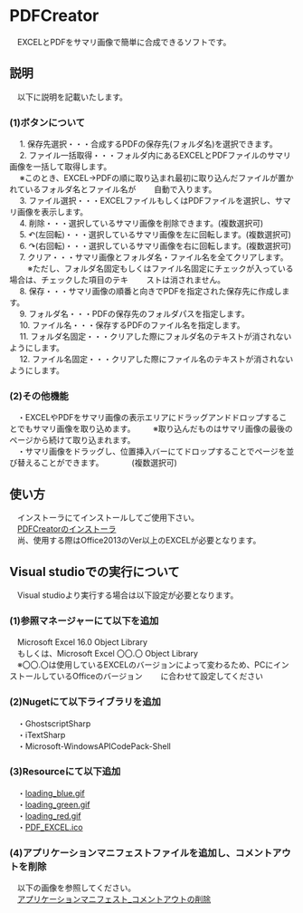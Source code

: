 # PDFCreator
　EXCELとPDFをサマリ画像で簡単に合成できるソフトです。

## 説明
　以下に説明を記載いたします。<br>
### (1)ボタンについて
　 1. 保存先選択・・・合成するPDFの保存先(フォルダ名)を選択できます。<br>
　 2. ファイル一括取得・・・フォルダ内にあるEXCELとPDFファイルのサマリ画像を一括して取得します。<br>
　    ※このとき、EXCEL→PDFの順に取り込まれ最初に取り込んだファイルが置かれているフォルダ名とファイル名が
　　自動で入ります。<br>
　 3. ファイル選択・・・EXCELファイルもしくはPDFファイルを選択し、サマリ画像を表示します。<br>
　 4. 削除・・・選択しているサマリ画像を削除できます。(複数選択可)<br>
　 5. ↶(左回転)・・・選択しているサマリ画像を左に回転します。(複数選択可)<br>
　 6. ↷(右回転)・・・選択しているサマリ画像を右に回転します。(複数選択可)<br>
　 7. クリア・・・サマリ画像とフォルダ名・ファイル名を全てクリアします。<br>
　　  ※ただし、フォルダ名固定もしくはファイル名固定にチェックが入っている場合は、チェックした項目のテキ
　　ストは消されません。<br>
　 8. 保存・・・サマリ画像の順番と向きでPDFを指定された保存先に作成します。<br>
　 9. フォルダ名・・・PDFの保存先のフォルダパスを指定します。<br>
　 10. ファイル名・・・保存するPDFのファイル名を指定します。<br>
　 11. フォルダ名固定・・・クリアした際にフォルダ名のテキストが消されないようにします。<br>
　 12. ファイル名固定・・・クリアした際にファイル名のテキストが消されないようにします。<br>
### (2)その他機能
　・EXCELやPDFをサマリ画像の表示エリアにドラッグアンドドロップすることでもサマリ画像を取り込めます。
　　※取り込んだものはサマリ画像の最後のページから続けて取り込まれます。<br>
　・サマリ画像をドラッグし、位置挿入バーにてドロップすることでページを並び替えることができます。
　　   　(複数選択可)

## 使い方
　インストーラにてインストールしてご使用下さい。<br>
　[PDFCreatorのインストーラ](installer "installer")<br>
　尚、使用する際はOffice2013のVer以上のEXCELが必要となります。

## Visual studioでの実行について
　Visual studioより実行する場合は以下設定が必要となります。
### (1)参照マネージャーにて以下を追加
　Microsoft Excel 16.0 Object Library<br>
　もしくは、Microsoft Excel 〇〇.〇 Object Library<br>
　※〇〇.〇は使用しているEXCELのバージョンによって変わるため、PCにインストールしているOfficeのバージョン
　　に合わせて設定してください<br>
### (2)Nugetにて以下ライブラリを追加
　・GhostscriptSharp<br>
　・iTextSharp<br>
　・Microsoft-WindowsAPICodePack-Shell<br>
### (3)Resourceにて以下追加
　・[loading_blue.gif](Resources/loading_blue.gif "loading_blue.gif")<br>
　・[loading_green.gif](Resources/loading_green.gif "loading_green.gif")<br>
　・[loading_red.gif](Resources/loading_red.gif "loading_red.gif")<br>
　・[PDF_EXCEL.ico](Resources/PDF_EXCEL.ico "PDF_EXCEL.ico")<br>
### (4)アプリケーションマニフェストファイルを追加し、コメントアウトを削除
　以下の画像を参照してください。<br>
　[アプリケーションマニフェスト_コメントアウトの削除](img/アプリケーションマニフェスト_コメントアウト削除.PNG "アプリケーションマニフェスト_コメントアウト削除")

